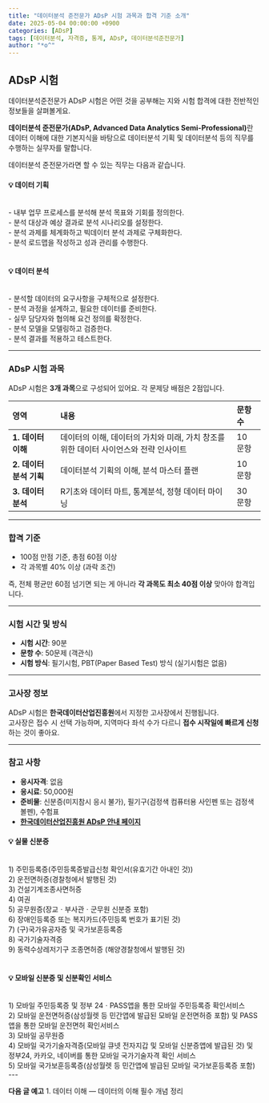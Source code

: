 ```yaml
---
title: "데이터분석 준전문가 ADsP 시험 과목과 합격 기준 소개"
date: 2025-05-04 00:00:00 +0900
categories: [ADsP]
tags: [데이터분석, 자격증, 통계, ADsP, 데이터분석준전문가]
author: "*o^"
---
```


## ADsP 시험

데이터분석준전문가 ADsP 시험은 어떤 것을 공부해는 지와 시험 합격에 대한 전반적인 정보들을 살펴볼게요.

<span class="text-blue"><strong>데이터분석 준전문가(ADsP, Advanced Data Analytics Semi-Professional)</strong></span>란 데이터 이해에 대한 기본지식을 바탕으로 데이터분석 기획 및 데이터분석 등의 직무를 수행하는 실무자를 말합니다. 

데이터분석 준전문가라면 할 수 있는 직무는 다음과 같습니다.

<div class="memo-box">
<h4>💡 데이터 기획</h4><br>
- 내부 업무 프로세스를 분석해 분석 목표와 기회를 정의한다.<br>
- 분석 대상과 예상 결과로 분석 시나리오를 설정한다.<br>
- 분석 과제를 체계화하고 빅데이터 분석 과제로 구체화한다.<br>
- 분석 로드맵을 작성하고 성과 관리를 수행한다.<br><br>
<h4>💡 데이터 분석</h4><br>
- 분석할 데이터의 요구사항을 구체적으로 설정한다.<br>
- 분석 과정을 설계하고, 필요한 데이터를 준비한다.<br>
- 실무 담당자와 협의해 요건 정의를 확정한다.<br>
- 분석 모델을 모델링하고 검증한다.<br>
- 분석 결과를 적용하고 테스트한다.
</div>

---

### ADsP 시험 과목

ADsP 시험은 <span class="text-blue"><strong>3개 과목</strong></span>으로 구성되어 있어요. 각 문제당 배점은 2점입니다.

| 영역 | 내용 | 문항 수 |
| :-- | :-- | :-- |
| **1. 데이터 이해** | 데이터의 이해, 데이터의 가치와 미래, 가치 창조를 위한 데이터 사이언스와 전략 인사이트 | 10 문항 |
| **2. 데이터 분석 기획** | 데이터분석 기획의 이해, 분석 마스터 플랜 | 10 문항 |
| **3. 데이터 분석** | R기초와 데이터 마트, 통계분석, 정형 데이터 마이닝 | 30 문항 |

---

### 합격 기준

- 100점 만점 기준, 총점 60점 이상
- 각 과목별 40% 이상 (과락 조건)

즉, 전체 평균만 60점 넘기면 되는 게 아니라 <span class="text-red"><strong>각 과목도 최소 40점 이상</strong></span> 맞아야 합격입니다.

---

### 시험 시간 및 방식

- **시험 시간**: 90분
- **문항 수**: 50문제 (객관식)
- **시험 방식**: 필기시험, PBT(Paper Based Test) 방식 (실기시험은 없음)

---

### 고사장 정보

ADsP 시험은 <span class="text-blue"><strong>한국데이터산업진흥원</strong></span>에서 지정한 고사장에서 진행됩니다.  
고사장은 접수 시 선택 가능하며, 지역마다 좌석 수가 다르니 **접수 시작일에 빠르게 신청**하는 것이 좋아요.

---

### 참고 사항

- **응시자격**: 없음
- **응시료**: 50,000원 
- **준비물**: 신분증(미지참시 응시 불가), 필기구(검정색 컴퓨터용 사인펜 또는 검정색 볼펜), 수험표
- **[한국데이터산업진흥원 ADsP 안내 페이지](https://www.dataq.or.kr/www/sub/a_06.do)**

<div class="green-tip">
<h4>💡 실물 신분증</h4><br>
1) 주민등록증(주민등록증발급신청 확인서(유효기간 아내인 것))<br>
2) 운전면허증(경찰청에서 발행된 것)<br>
3) 건설기계조종사면허증<br>
4) 여권<br>
5) 공무원증(장교ㆍ부사관ㆍ군무원 신분증 포함)<br>
6) 장애인등록증 또는 복지카드(주민등록 번호가 표기된 것)<br>
7) (구)국가유공자증 및 국가보훈등록증<br>
8) 국가기술자격증<br>
9) 동력수상레저기구 조종면허증 (해양경찰청에서 발행된 것)<br><br>
<h4>💡 모바일 신분증 및 신분확인 서비스</h4><br>
1) 모바일 주민등록증 및 정부 24ㆍPASS앱을 통한 모바일 주민등록증 확인서비스<br>
2) 모바일 운전면허증(삼성월렛 등 민간앱에 발급된 모바일 운전면허증 포함) 및 PASS앱을 통한 모바일 운전면허 확인서비스<br>
3) 모바일 공무원증<br>
4) 모바일 국가기술자격증(모바일 큐넷 전자지갑 및 모바일 신분증앱에 발급된 것) 및 정부24, 카카오, 네이버를 통한 모바일 국가기술자격 확인 서비스<br>
5) 모바일 국가보훈등록증(삼성월렛 등 민간앱에 발급된 모바일 국가보훈등록증 포함)<br>
</div>
---

**다음 글 예고** 1. 데이터 이해 — 데이터의 이해 필수 개념 정리

<br><br>
